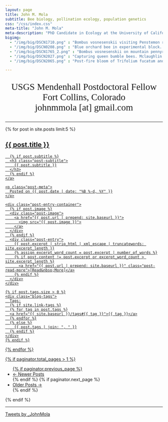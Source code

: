 ```yaml
---
layout: page
title: John M. Mola
subtitle: Bee biology, pollination ecology, population genetics
css: "/css/index.css"
meta-title: "John M. Mola"
meta-description: "PhD Candidate in Ecology at the University of California Davis"
bigimg:
  - "/img/big/DSCN1710.png" : "Bombus vosnesenskii visiting Penstemon rydbergii. Truckee, CA. 2015"
  - "/img/big/DSCN0208.png" : "Blue orchard bee in experimental block. Blue Lake, CA. 2015"
  - "/img/big/DSCN1765_2.png" : "Bombus vosnesenskii on mountain pennyroyal. Truckee, CA. 2015"
  - "/img/big/DSCN2027.png" : "Capturing queen bumble bees. Mclaughlin Reserve. 2016"
  - "/img/big/DSCN2065.png" : "Post-fire bloom of Trifolium fucatum and supporting cast. McLaughlin Reserve. 2015"

---
```




<div style="text-align:center">
  <p style="font-family: calibri; font-size:22pt">
  USGS Mendenhall Postdoctoral Fellow <br>
  Fort Collins, Colorado <br>
  johnmmola [at] gmail.com
  
  </p>
</div>

---

<div class="posts-list">
  {% for post in site.posts limit:5 %}
  <article class="post-preview">
    <a href="{{ post.url | prepend: site.baseurl }}">
      <h2 class="post-title">{{ post.title }}</h2>

      {% if post.subtitle %}
      <h3 class="post-subtitle">
        {{ post.subtitle }}
      </h3>
      {% endif %}
    </a>

    <p class="post-meta">
      Posted on {{ post.date | date: "%B %-d, %Y" }}
    </p>

    <div class="post-entry-container">
      {% if post.image %}
      <div class="post-image">
        <a href="{{ post.url | prepend: site.baseurl }}">
          <img src="{{ post.image }}">
        </a>
      </div>
      {% endif %}
      <div class="post-entry">
        {{ post.excerpt | strip_html | xml_escape | truncatewords: site.excerpt_length }}
        {% assign excerpt_word_count = post.excerpt | number_of_words %}
        {% if post.content != post.excerpt or excerpt_word_count > site.excerpt_length %}
          <a href="{{ post.url | prepend: site.baseurl }}" class="post-read-more">[Read&nbsp;More]</a>
        {% endif %}
      </div>
    </div>

    {% if post.tags.size > 0 %}
    <div class="blog-tags">
      Tags:
      {% if site.link-tags %}
      {% for tag in post.tags %}
      <a href="{{ site.baseurl }}/tags#{{ tag }}">{{ tag }}</a>
      {% endfor %}
      {% else %}
        {{ post.tags | join: ", " }}
      {% endif %}
    </div>
    {% endif %}

   </article>
  {% endfor %}
</div>

{% if paginator.total_pages > 1 %}
<ul class="pager main-pager">
  {% if paginator.previous_page %}
  <li class="previous">
    <a href="{{ paginator.previous_page_path | prepend: site.baseurl | replace: '//', '/' }}">&larr; Newer Posts</a>
  </li>
  {% endif %}
  {% if paginator.next_page %}
  <li class="next">
    <a href="{{ paginator.next_page_path | prepend: site.baseurl | replace: '//', '/' }}">Older Posts &rarr;</a>
  </li>
  {% endif %}
</ul>
{% endif %}

---
<p align="center">

<a class="twitter-timeline" data-height="800" data-width="400" data-theme="light" data-link-color="#FAB81E" href="https://twitter.com/_JohnMola?ref_src=twsrc%5Etfw">Tweets by _JohnMola</a> <script async src="https://platform.twitter.com/widgets.js" charset="utf-8"></script>
</p>